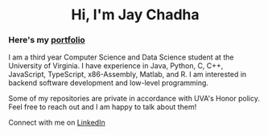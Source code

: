 <h1 align="center">Hi, I'm Jay Chadha</h1>
<h3>Here's my <a href="https://jaychadha-uva.github.io/" target="_blank">portfolio</a></h3>
<p>I am a third year Computer Science and Data Science student at the University of Virginia. I have experience in Java, Python, C, C++, JavaScript, TypeScript, x86-Assembly, Matlab, and R. I am interested in backend software development and low-level programming.</p>
<p>Some of my repositories are private in accordance with UVA's Honor policy. Feel free to reach out and I am happy to talk about them!</p>
<p>Connect with me on <a href="https://linkedin.com/in/jay-chadha">LinkedIn</a></p>
